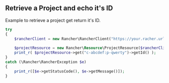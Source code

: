 ## Retrieve a Project and echo it's ID

Example to retrieve a project get return it's ID.

```php
try
{
    $rancherClient = new Rancher\RancherClient("https://your.racher.url/", "rancher_token", "rancher_secret");
    
    $projectResource = new Rancher\Resource\ProjectResource($rancherClient);
    print_r( $projectResource->get("c-abcdef:p-qwerty")->getId() );
}
catch (\Rancher\RancherException $e)
{
    print_r([$e->getStatusCode(), $e->getMessage()]);
}
```